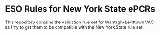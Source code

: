 # ESO Rules for New York State ePCRs

This repository contains the validation rule set for Wantagh-Levittown VAC as I
try to get them to be compatible with the New York State rule set.
